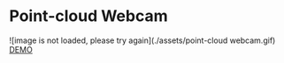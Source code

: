 # Point-cloud Webcam
![image is not loaded, please try again](./assets/point-cloud webcam.gif)
<br>
[DEMO](https://junebee66.github.io/Point-cloud-Webcam/index.html)
